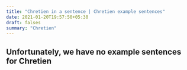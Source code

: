 ```yaml
---
title: "Chretien in a sentence | Chretien example sentences"
date: 2021-01-20T19:57:50+05:30
draft: falses
summary: "Chretien"
---
```

## Unfortunately, we have no example sentences for Chretien                 
